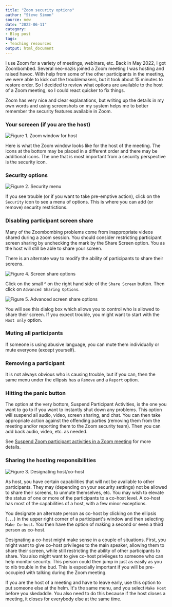 ```yaml
---
title: "Zoom security options"
author: "Steve Simon"
source: new
date: "2022-06-11"
category: 
- Blog post
tags:
- Teaching resources
output: html_document
---
```


I use Zoom for a variety of meetings, webinars, etc. Back in May 2022, I got Zoombombed. Several neo-nazis joined a Zoom meeting I was hosting and raised havoc. With help from some of the other participants in the meeting, we were able to kick out the troublemakers, but it took about 15 minutes to restore order. So I decided to review what options are available to the host of a Zoom meeting, so I could react quicker to fix things.

<!--more-->

Zoom has very nice and clear explanations, but writing up the details in my own words and using screenshots on my system helps me to better remember the security features available in Zoom.

### Your screeen (if you are the host)

![Figure 1. Zoom window for host](http://www.pmean.com/new-images/22/zoom-security-01.png)

Here is what the Zoom window looks like for the host of the meeting. The icons at the bottom may be placed in a different order and there may be additional icons. The one that is most important from a security perspective is the security icon.

### Security options

![Figure 2. Security menu](http://www.pmean.com/new-images/22/zoom-security-02.png)

If you see trouble (or if you want to take pre-emptive action), click on the `Security` icon to see a menu of options. This is where you can add (or remove) security restrictions. 

### Disabling participant screen share

Many of the Zoombombing problems come from inappropriate videos shared during a zoom session. You should consider restricting participant screen sharing by unchecking the mark by the Share Screen option. You as the host will still be able to share your screen.

There is an alternate way to modify the ability of participants to share their screens.

![Figure 4. Screen share options](http://www.pmean.com/new-images/22/zoom-security-04.png)

Click on the small ^ on the right hand side of the `Share Screen` button. Then click on `Advanced Sharing Options`.

![Figure 5. Advanced screen share options](http://www.pmean.com/new-images/22/zoom-security-05.png)

You will see this dialog box which allows you to control who is allowed to share their screen. If you expect trouble, you might want to start with the `Host only` option.

### Muting all participants

If someone is using abusive language, you can mute them individually or mute everyone (except yourself).  

### Removing a participant

It is not always obvious who is causing trouble, but if you can, then the same menu under the ellipsis has a `Remove` and a `Report` option.

### Hitting the panic button

The option at the very bottom, Suspend Participant Activities, is the one you want to go to if you want to instantly shut down any problems. This option will suspend all audio, video, screen sharing, and chat. You can then take appropriate action against the offending parties (removing them from the meeting and/or reporting them to the Zoom security team). Then you can add back audio, video, etc. as needed.

See [Suspend Zoom participant activities in a Zoom meeting][zoom1] for more details.

[zoom1]: https://teacherscollege.screenstepslive.com/a/1336726-suspend-zoom-participant-activities-in-a-zoom-meeting

### Sharing the hosting responsibilities

![Figure 3. Designating host/co-host](http://www.pmean.com/new-images/22/zoom-security-03.png)

As host, you have certain capabilities that will not be available to other participants. They may (depending on your security settings) not be allowed to share their screens, to unmute themselves, etc. You may wish to elevate the status of one or more of the participants to a co-host level. A co-host has most of the capabilities of a host, with a few minor exceptions.

You designate an alternate person as co-host by clicking on the ellipsis (`...`) in the upper right corner of a participant's window and then selecting `Make Co-host`. You then have the option of making a second or even a third person as co-host.

Designating a co-host might make sense in a couple of situations. First, you might want to give co-host privileges to the main speaker, allowing them to share their screen, while still restricting the ability of other participants to share. You also might want to give co-host privileges to someone who can help monitor security. This person could then jump in just as easily as you to nib trouble in the bud. This is especially important if you will be pre-occupied with talking during the Zoom meeting.

If you are the host of a meeting and have to leave early, use this option to put someone else at the helm. It's the same menu, and you select `Make Host` before you skedaddle. You also need to do this because if the host closes a meeting, it closes for everybody else at the same time.


